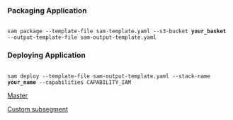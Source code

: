 ### Packaging Application
<pre><code>
sam package --template-file sam-template.yaml --s3-bucket <b>your_basket</b> --output-template-file sam-output-template.yaml
</code></pre>
### Deploying Application
<pre><code>
sam deploy --template-file sam-output-template.yaml --stack-name <b>your_name</b> --capabilities CAPABILITY_IAM
</code></pre>

[Master](https://github.com/pkhafizov/aws-xray-sample/tree/master)

[Custom subsegment](https://github.com/pkhafizov/aws-xray-sample/tree/customtrace)